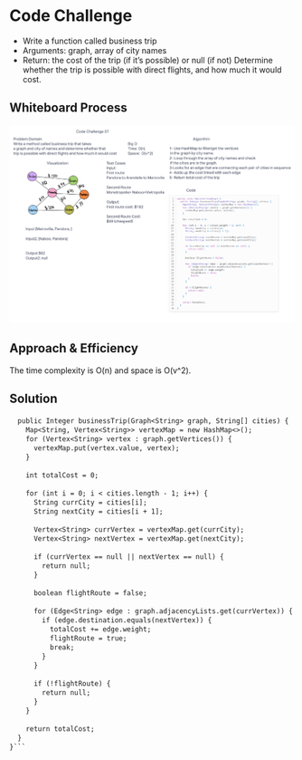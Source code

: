 # Code Challenge
* Write a function called business trip
* Arguments: graph, array of city names
* Return: the cost of the trip (if it’s possible) or null (if not)
Determine whether the trip is possible with direct flights, and how much it would cost.


## Whiteboard Process

![whiteboard](./business.png)

## Approach & Efficiency
The time complexity is O(n) and space is O(v^2).

## Solution
```public class BusinessTripGraph {
  public Integer businessTrip(Graph<String> graph, String[] cities) {
    Map<String, Vertex<String>> vertexMap = new HashMap<>();
    for (Vertex<String> vertex : graph.getVertices()) {
      vertexMap.put(vertex.value, vertex);
    }

    int totalCost = 0;

    for (int i = 0; i < cities.length - 1; i++) {
      String currCity = cities[i];
      String nextCity = cities[i + 1];

      Vertex<String> currVertex = vertexMap.get(currCity);
      Vertex<String> nextVertex = vertexMap.get(nextCity);

      if (currVertex == null || nextVertex == null) {
        return null;
      }

      boolean flightRoute = false;

      for (Edge<String> edge : graph.adjacencyLists.get(currVertex)) {
        if (edge.destination.equals(nextVertex)) {
          totalCost += edge.weight;
          flightRoute = true;
          break;
        }
      }

      if (!flightRoute) {
        return null;
      }
    }

    return totalCost;
  }
}```
